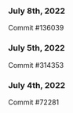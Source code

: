 ### July 8th, 2022

Commit #136039

### July 5th, 2022

Commit #314353


### July 4th, 2022

Commit #72281
